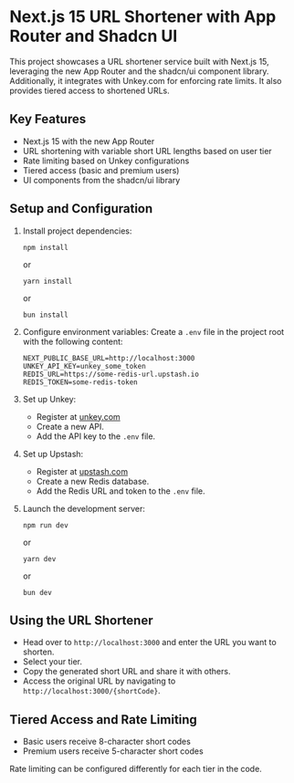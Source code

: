# Next.js 15 URL Shortener with App Router and Shadcn UI

This project showcases a URL shortener service built with Next.js 15, leveraging the new App Router and the shadcn/ui component library. Additionally, it integrates with Unkey.com for enforcing rate limits. It also provides tiered access to shortened URLs.

## Key Features

- Next.js 15 with the new App Router
- URL shortening with variable short URL lengths based on user tier
- Rate limiting based on Unkey configurations
- Tiered access (basic and premium users)
- UI components from the shadcn/ui library

## Setup and Configuration

1. Install project dependencies:
   ```
   npm install
   ```
   or
   ```
   yarn install
   ```
   or
   ```
   bun install
   ```

2. Configure environment variables:
   Create a `.env` file in the project root with the following content:
   ```
   NEXT_PUBLIC_BASE_URL=http://localhost:3000
   UNKEY_API_KEY=unkey_some_token
   REDIS_URL=https://some-redis-url.upstash.io
   REDIS_TOKEN=some-redis-token
   ```

3. Set up Unkey:
   - Register at [unkey.com](https://unkey.com)
   - Create a new API.
   - Add the API key to the `.env` file.

4. Set up Upstash:
   - Register at [upstash.com](https://upstash.com)
   - Create a new Redis database.
   - Add the Redis URL and token to the `.env` file.

5. Launch the development server:
   ```
   npm run dev
   ```
   or
   ```
   yarn dev
   ```
   or
   ```
   bun dev
   ```

## Using the URL Shortener

- Head over to `http://localhost:3000` and enter the URL you want to shorten.
- Select your tier.
- Copy the generated short URL and share it with others.
- Access the original URL by navigating to `http://localhost:3000/{shortCode}`.

## Tiered Access and Rate Limiting

- Basic users receive 8-character short codes
- Premium users receive 5-character short codes

Rate limiting can be configured differently for each tier in the code.
